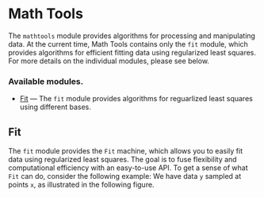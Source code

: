 # Math Tools

The ```mathtools```  module provides algorithms for processing and
manipulating data. At the current time, Math Tools contains only the ```fit```
module, which provides algorithms for efficient fitting data using regularized
least squares. For more details on the individual modules, please see below.

### Available modules.

- [Fit](#fit) — The ```fit``` module provides algorithms for reguarlized least
squares using different bases.


## Fit 

The ```fit``` module provides the ```Fit``` machine, which allows you to easily
fit data using regularized least squares. The goal is to fuse flexibility
and computational efficiency with an easy-to-use API. To get a sense of what
```Fit``` can do, consider the following example: We have data ```y``` sampled
at points ```x```, as illustrated in the following figure.
